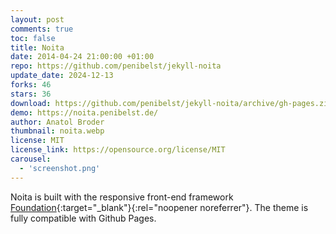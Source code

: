 ```yaml
---
layout: post
comments: true
toc: false
title: Noita
date: 2014-04-24 21:00:00 +01:00
repo: https://github.com/penibelst/jekyll-noita
update_date: 2024-12-13
forks: 46
stars: 36
download: https://github.com/penibelst/jekyll-noita/archive/gh-pages.zip
demo: https://noita.penibelst.de/
author: Anatol Broder
thumbnail: noita.webp
license: MIT
license_link: https://opensource.org/license/MIT
carousel:
  - 'screenshot.png'
---
```


Noita is built with the responsive front-end framework [Foundation](https://foundation.zurb.com/){:target="_blank"}{:rel="noopener noreferrer"}. The theme is fully compatible with Github Pages.
